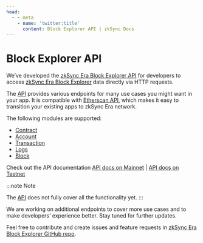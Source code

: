 ```yaml
---
head:
  - - meta
    - name: 'twitter:title'
      content: Block Explorer API | zkSync Docs
---
```


# Block Explorer API

We’ve developed the [zkSync Era Block Explorer API](https://block-explorer-api.mainnet.zksync.io/docs) for developers to
access [zkSync Era Block Explorer](https://explorer.zksync.io/) data directly via HTTP requests.

The [API](https://block-explorer-api.mainnet.zksync.io/docs) provides various endpoints for many use cases you might
want in your app. It is compatible with [Etherscan API](https://docs.etherscan.io/), which makes it easy to transition
your existing apps to zkSync Era network.

The following modules are supported:

- [Contract](https://block-explorer-api.mainnet.zksync.io/docs#/Contract%20API)
- [Account](https://block-explorer-api.mainnet.zksync.io/docs#/Account%20API)
- [Transaction](https://block-explorer-api.mainnet.zksync.io/docs#/Transaction%20API)
- [Logs](https://block-explorer-api.mainnet.zksync.io/docs#/Logs%20API)
- [Block](https://block-explorer-api.mainnet.zksync.io/docs#/Block%20API)

Check out the API documentation [API docs on Mainnet](https://block-explorer-api.mainnet.zksync.io/docs) |
[API docs on Testnet](https://block-explorer-api.testnets.zksync.dev/docs)

:::note Note

The [API](https://block-explorer-api.mainnet.zksync.io/docs) does not fully cover all the functionality yet. :::

We are working on additional endpoints to cover more use cases and to make developers’ experience better. Stay tuned for
further updates.

Feel free to contribute and create issues and feature requests in
[zkSync Era Block Explorer GitHub repo](https://github.com/matter-labs/block-explorer).
